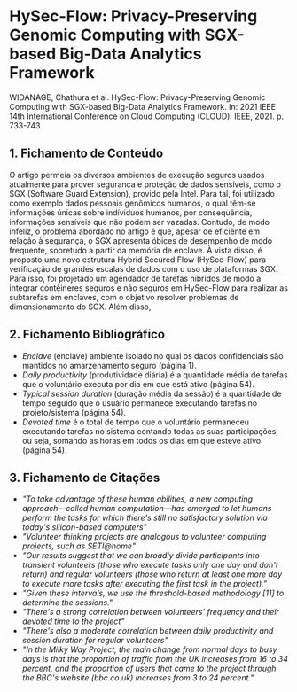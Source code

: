 # HySec-Flow: Privacy-Preserving Genomic Computing with SGX-based Big-Data Analytics Framework

WIDANAGE, Chathura et al. HySec-Flow: Privacy-Preserving Genomic Computing with SGX-based Big-Data Analytics Framework. In: 2021 IEEE 14th International Conference on Cloud Computing (CLOUD). IEEE, 2021. p. 733-743.

## 1. Fichamento de Conteúdo

O artigo permeia os diversos ambientes de execução seguros usados atualmente para prover segurança e proteção de dados sensíveis, como o SGX (Software Guard Extension), provido pela Intel. Para tal, foi utilizado como exemplo dados pessoais genômicos humanos, o qual têm-se informações únicas sobre indíviduos humanos, por consequência, informações sensíveis que não podem ser vazadas. Contudo, de modo infeliz, o problema abordado no artigo é que, apesar de eficiênte em relação à segurança, o SGX apresenta óbices de desempenho de modo frequente, sobretudo a partir da memória de enclave. À vista disso, é proposto uma novo estrutura Hybrid Secured Flow (HySec-Flow) para verificação de grandes escalas de dados com o uso de plataformas SGX. Para isso, foi projetado um agendador de tarefas híbridos de modo a integrar contêineres seguros e não seguros em HySec-Flow para realizar as subtarefas em enclaves, com o objetivo resolver problemas de dimensionamento do SGX. Além disso, 

## 2. Fichamento Bibliográfico

* _Enclave_ (enclave) ambiente isolado no qual os dados confidenciais são mantidos no amarzenamento seguro (página 1).
* _Daily productivity_ (produtividade diária) é a quantidade média de tarefas que o voluntário executa por dia em que está ativo (página 54).
* _Typical session duration_ (duração média da sessão) é a quantidade de tempo seguido que o usuário permanece executando tarefas no projeto/sistema (página 54).
* _Devoted time_ é o total de tempo que o voluntário permaneceu executando tarefas no sistema contando todas as suas participações, ou seja, somando as horas em todos os dias em que esteve ativo (página 54).

## 3. Fichamento de Citações
* _"To take advantage of these human abilities, a new computing approach—called human computation—has emerged to let humans perform the tasks for which there's still no satisfactory solution via today's silicon-based computers"_
* _"Volunteer thinking projects are analogous to volunteer computing projects, such as SETI@home"_
* _"Our results suggest that we can broadly divide participants into transient volunteers (those who execute tasks only one day and don't return) and regular volunteers (those who return at least one more day to execute more tasks after executing the first task in the project)."_
* _"Given these intervals, we use the threshold-based methodology [11] to determine the sessions."_
* _"There's a strong correlation between volunteers' frequency and their devoted time to the project"_
* _"There's also a moderate correlation between daily productivity and session duration for regular volunteers"_
* _"In the Milky Way Project, the main change from normal days to busy days is that the proportion of traffic from the UK increases from 16 to 34 percent, and the proportion of users that came to the project through the BBC's website (bbc.co.uk) increases from 3 to 24 percent."_
